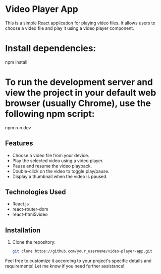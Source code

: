 # Video Player App

This is a simple React application for playing video files. It allows users to choose a video file and play it using a video player component.

# Install dependencies:
npm install

# To run the development server and view the project in your default web browser (usually Chrome), use the following npm script:

npm run dev

## Features

- Choose a video file from your device.
- Play the selected video using a video player.
- Pause and resume the video playback.
- Double-click on the video to toggle play/pause.
- Display a thumbnail when the video is paused.

## Technologies Used

- React.js
- react-router-dom
- react-html5video

## Installation

1. Clone the repository:

   ```bash
   git clone https://github.com/your_username/video-player-app.git


Feel free to customize it according to your project's specific details and requirements! Let me know if you need further assistance!


